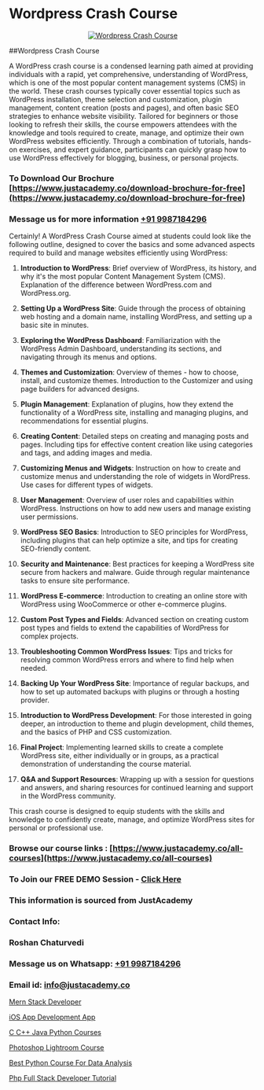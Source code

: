 # Wordpress Crash Course

<p align="center">
  <a href="https://justacademy.co/course-detail/wordpress-training">
    <img src="https://justacademy.co/storage2/course_image/1677245494_course_image.webp" alt="Wordpress Crash Course">
  </a>
</p>
##Wordpress Crash Course

A WordPress crash course is a condensed learning path aimed at providing individuals with a rapid, yet comprehensive, understanding of WordPress, which is one of the most popular content management systems (CMS) in the world. These crash courses typically cover essential topics such as WordPress installation, theme selection and customization, plugin management, content creation (posts and pages), and often basic SEO strategies to enhance website visibility. Tailored for beginners or those looking to refresh their skills, the course empowers attendees with the knowledge and tools required to create, manage, and optimize their own WordPress websites efficiently. Through a combination of tutorials, hands-on exercises, and expert guidance, participants can quickly grasp how to use WordPress effectively for blogging, business, or personal projects.
### To Download Our Brochure [https://www.justacademy.co/download-brochure-for-free](https://www.justacademy.co/download-brochure-for-free)
### Message us for more information [+91 9987184296](https://api.whatsapp.com/send?phone=919987184296)
Certainly! A WordPress Crash Course aimed at students could look like the following outline, designed to cover the basics and some advanced aspects required to build and manage websites efficiently using WordPress:

1) **Introduction to WordPress**: Brief overview of WordPress, its history, and why it's the most popular Content Management System (CMS). Explanation of the difference between WordPress.com and WordPress.org.

2) **Setting Up a WordPress Site**: Guide through the process of obtaining web hosting and a domain name, installing WordPress, and setting up a basic site in minutes.

3) **Exploring the WordPress Dashboard**: Familiarization with the WordPress Admin Dashboard, understanding its sections, and navigating through its menus and options.

4) **Themes and Customization**: Overview of themes - how to choose, install, and customize themes. Introduction to the Customizer and using page builders for advanced designs.

5) **Plugin Management**: Explanation of plugins, how they extend the functionality of a WordPress site, installing and managing plugins, and recommendations for essential plugins.

6) **Creating Content**: Detailed steps on creating and managing posts and pages. Including tips for effective content creation like using categories and tags, and adding images and media.

7) **Customizing Menus and Widgets**: Instruction on how to create and customize menus and understanding the role of widgets in WordPress. Use cases for different types of widgets.

8) **User Management**: Overview of user roles and capabilities within WordPress. Instructions on how to add new users and manage existing user permissions.

9) **WordPress SEO Basics**: Introduction to SEO principles for WordPress, including plugins that can help optimize a site, and tips for creating SEO-friendly content.

10) **Security and Maintenance**: Best practices for keeping a WordPress site secure from hackers and malware. Guide through regular maintenance tasks to ensure site performance.

11) **WordPress E-commerce**: Introduction to creating an online store with WordPress using WooCommerce or other e-commerce plugins.

12) **Custom Post Types and Fields**: Advanced section on creating custom post types and fields to extend the capabilities of WordPress for complex projects.

13) **Troubleshooting Common WordPress Issues**: Tips and tricks for resolving common WordPress errors and where to find help when needed.

14) **Backing Up Your WordPress Site**: Importance of regular backups, and how to set up automated backups with plugins or through a hosting provider.

15) **Introduction to WordPress Development**: For those interested in going deeper, an introduction to theme and plugin development, child themes, and the basics of PHP and CSS customization.

16) **Final Project**: Implementing learned skills to create a complete WordPress site, either individually or in groups, as a practical demonstration of understanding the course material.

17) **Q&A and Support Resources**: Wrapping up with a session for questions and answers, and sharing resources for continued learning and support in the WordPress community.

This crash course is designed to equip students with the skills and knowledge to confidently create, manage, and optimize WordPress sites for personal or professional use.

### Browse our course links : [https://www.justacademy.co/all-courses](https://www.justacademy.co/all-courses) 
### To Join our FREE DEMO Session - [Click Here](https://www.justacademy.co/register-for-course-demo)


### This information is sourced from JustAcademy
### Contact Info:
### Roshan Chaturvedi
### Message us on Whatsapp: [+91 9987184296](https://api.whatsapp.com/send?phone=919987184296)
### Email id: [info@justacademy.co](mailto:info@justacademy.co)
                
[Mern Stack Developer](https://www.linkedin.com/pulse/mern-stack-developer-justacademy-chennai-xzoac/)

[iOS App Development App](0)

[C C++ Java Python Courses](https://medium.com/@mistersumit961/c-c-java-python-courses-f8b63eb369c0)

[Photoshop Lightroom Course](https://medium.com/@justacademytraining/photoshop-lightroom-course-b9174323e518)

[Best Python Course For Data Analysis](https://justacademyin.github.io/justacademy/best-python-course-for-data-analysis)

[Php Full Stack Developer Tutorial](https://justacademyin.github.io/justacademy/php-full-stack-developer-tutorial)

